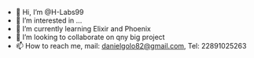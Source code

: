 - 👋 Hi, I’m @H-Labs99
- 👀 I’m interested in ...
- 🌱 I’m currently learning Elixir and Phoenix
- 💞️ I’m looking to collaborate on qny big project
- 📫 How to reach me, mail: danielgolo82@gmail.com, Tel: 22891025263

<!---
H-Labs99/H-Labs99 is a ✨ special ✨ repository because its `README.md` (this file) appears on your GitHub profile.
You can click the Preview link to take a look at your changes.
--->
